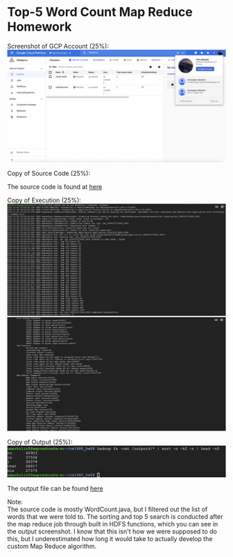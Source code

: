# Top-5 Word Count Map Reduce Homework

Screenshot of GCP Account (25%):
![account](./screenshots/account.png)

Copy of Source Code (25%):  

The source code is found at [here](./WordCount.java)

Copy of Execution (25%):
![execution1](./screenshots/execution1.png)
![execution2](./screenshots/execution2.png)

Copy of Output (25%):
![output](./screenshots/output.png)  

The output file can be found [here](./top5.txt)

Note:  
The source code is mostly WordCount.java, but I filtered out the list of words that we were told to. The sorting and top 5 search is conducted after the map reduce job through built in HDFS functions, which you can see in the output screenshot. I know that this isn't how we were supposed to do this, but I underestimated how long it would take to actually develop the custom Map Reduce algorithm.

